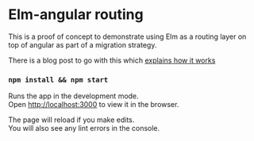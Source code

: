 # Elm-angular routing

This is a proof of concept to demonstrate using Elm as a routing layer on top of angular as part of a migration strategy.

There is a blog post to go with this which [explains how it works](https://medium.com/@julianjelfs_61852/replacing-the-angular-1-router-with-elm-d71753e74e32#.6e9xh5v9t)

### `npm install && npm start`
Runs the app in the development mode.  
Open [http://localhost:3000](http://localhost:3000) to view it in the browser.

The page will reload if you make edits.  
You will also see any lint errors in the console.


